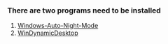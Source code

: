 ### There are two programs need to be installed
1. [Windows-Auto-Night-Mode](https://github.com/AutoDarkMode/Windows-Auto-Night-Mode)
2. [WinDynamicDesktop](https://github.com/t1m0thyj/WinDynamicDesktop)
